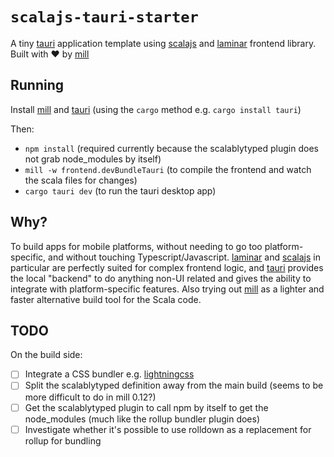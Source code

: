# `scalajs-tauri-starter`

A tiny [tauri] application template using [scalajs] and [laminar] frontend library. Built with ❤️ by [mill]

## Running

Install [mill] and [tauri] (using the `cargo` method e.g. `cargo install tauri`)

Then:

* `npm install` (required currently because the scalablytyped plugin does not grab node_modules by itself)
* `mill -w frontend.devBundleTauri` (to compile the frontend and watch the scala files for changes)
* `cargo tauri dev` (to run the tauri desktop app)

## Why?

To build apps for mobile platforms, without needing to go too platform-specific, and without touching 
Typescript/Javascript. [laminar] and [scalajs] in particular are perfectly suited for complex frontend logic, and [tauri]
provides the local "backend" to do anything non-UI related and gives the ability to integrate with platform-specific 
features. Also trying out [mill] as a lighter and faster alternative build tool for the Scala code.

## TODO

On the build side:

- [ ] Integrate a CSS bundler e.g. [lightningcss]
- [ ] Split the scalablytyped definition away from the main build (seems to be more difficult to do in mill 0.12?)
- [ ] Get the scalablytyped plugin to call npm by itself to get the node_modules (much like the rollup bundler plugin does)
- [ ] Investigate whether it's possible to use rolldown as a replacement for rollup for bundling

[laminar]: https://laminar.dev
[lightningcss]: https://lightningcss.dev
[mill]: https://mill-build.org/
[scalajs]: https://www.scala-js.org/
[tauri]: https://tauri.app/

